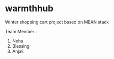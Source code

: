 # warmthhub
Winter shopping cart project based on MEAN stack

Team Member : 
1. Neha
2. Blessing
3. Anjali

